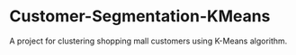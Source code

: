 # Customer-Segmentation-KMeans
A project for clustering shopping mall customers using K-Means algorithm.
